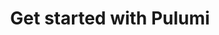 ---
title: Get started with Pulumi
meta_desc: Pulumi is an infrastructure as code tool that enables engineers to write infrastructure code in a language they already know and love. Get started for free.
meta_image: 
type: page
layout: signup
---
